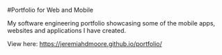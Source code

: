 #Portfolio for Web and Mobile 

My software engineering portfolio showcasing some of the mobile apps, websites and applications I have created.

View here: https://jeremiahdmoore.github.io/portfolio/



